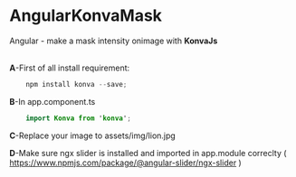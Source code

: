 # AngularKonvaMask
Angular - make a mask intensity onimage with <b>KonvaJs</b><br><br>




<b>A</b>-First of all install requirement:
```swift
    npm install konva --save;
```    
<b>B</b>-In app.component.ts

```swift
    import Konva from 'konva';
```    
<b>C</b>-Replace your image to assets/img/lion.jpg    

<b>D</b>-Make sure ngx slider is installed and imported in app.module correclty ( https://www.npmjs.com/package/@angular-slider/ngx-slider )    



